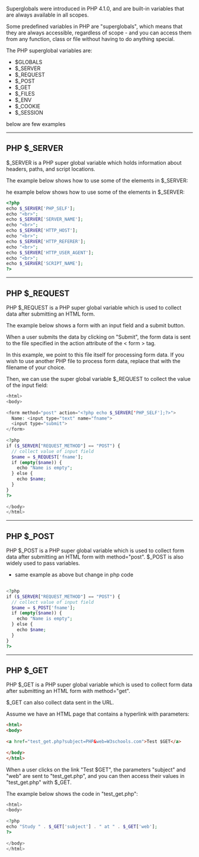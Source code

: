 
Superglobals were introduced in PHP 4.1.0, and are built-in variables that are always available in all scopes.


Some predefined variables in PHP are "superglobals", which means that they are always accessible, regardless of scope - and you can access them from any function, class or file without having to do anything special.

The PHP superglobal variables are:

- $GLOBALS
- $_SERVER
- $_REQUEST
- $_POST
- $_GET
- $_FILES
- $_ENV
- $_COOKIE
- $_SESSION

below are few examples


---

## PHP $_SERVER

$_SERVER is a PHP super global variable which holds information about headers, paths, and script locations.

The example below shows how to use some of the elements in $_SERVER:


he example below shows how to use some of the elements in $_SERVER:

```php
<?php  
echo $_SERVER['PHP_SELF'];  
echo "<br>";  
echo $_SERVER['SERVER_NAME'];  
echo "<br>";  
echo $_SERVER['HTTP_HOST'];  
echo "<br>";  
echo $_SERVER['HTTP_REFERER'];  
echo "<br>";  
echo $_SERVER['HTTP_USER_AGENT'];  
echo "<br>";  
echo $_SERVER['SCRIPT_NAME'];  
?>
```


---

## PHP $_REQUEST

PHP $_REQUEST is a PHP super global variable which is used to collect data after submitting an HTML form.

The example below shows a form with an input field and a submit button. 

When a user submits the data by clicking on "Submit", the form data is sent to the file specified in the action attribute of the < form > tag.

In this example, we point to this file itself for processing form data. If you wish to use another PHP file to process form data, replace that with the filename of your choice.

Then, we can use the super global variable $_REQUEST to collect the value of the input field:

```php
<html>  
<body>  
  
<form method="post" action="<?php echo $_SERVER['PHP_SELF'];?>">  
  Name: <input type="text" name="fname">  
  <input type="submit">  
</form>  
  
<?php  
if ($_SERVER["REQUEST_METHOD"] == "POST") {  
  // collect value of input field  
  $name = $_REQUEST['fname'];  
  if (empty($name)) {  
    echo "Name is empty";  
  } else {  
    echo $name;  
  }  
}  
?>  
  
</body>  
</html>
```


---

## PHP $_POST

PHP $_POST is a PHP super global variable which is used to collect form data after submitting an HTML form with method="post". $_POST is also widely used to pass variables.

- same example as above but change in php code

```php
  
<?php  
if ($_SERVER["REQUEST_METHOD"] == "POST") {  
  // collect value of input field  
  $name = $_POST['fname'];  
  if (empty($name)) {  
    echo "Name is empty";  
  } else {  
    echo $name;  
  }  
}  
?>
```

---

## PHP $_GET

PHP $_GET is a PHP super global variable which is used to collect form data after submitting an HTML form with method="get".

$_GET can also collect data sent in the URL.

Assume we have an HTML page that contains a hyperlink with parameters:

```html
<html>  
<body>  
  
<a href="test_get.php?subject=PHP&web=W3schools.com">Test $GET</a>  
  
</body>  
</html>
```


When a user clicks on the link "Test $GET", the parameters "subject" and "web" are sent to "test_get.php", and you can then access their values in "test_get.php" with $_GET.


The example below shows the code in "test_get.php":

```php
<html>  
<body>  
  
<?php  
echo "Study " . $_GET['subject'] . " at " . $_GET['web'];  
?>  
  
</body>  
</html>
```



